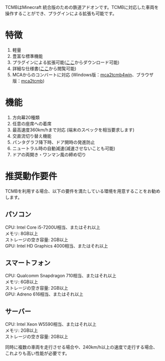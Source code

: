 TCMBはMinecraft 統合版のための鉄道アドオンです。TCMBに対応した車両を操作することができ、プラグインによる拡張も可能です。
# 特徴
1. 軽量
1. 豊富な標準機能
1. プラグインによる拡張可能([ここ](https://tcmb.ie-t.net/download/plugin/)からダウンロード可能)
1. 詳細な仕様書([ここ](https://tcmb.ie-t.net/pdfjs/web/viewer.html?file=/download/docs/files/tcmb.pdf)から閲覧可能)
1. MCAからのコンバートに対応 (Windows版：[mca2tcmb4win](https://tcmb.ie-t.net/download/mca2tcmb4win/)、ブラウザ版：[mca2tcmb](https://tcmb.ie-t.net/tools/mca2tcmb/))  

# 機能
1. 方向幕20種類
1. 任意の座席への着席
1. 最高速度360km/hまで対応 (端末のスペックを相当要求します)
1. 交直流切り替え機能
1. パンタグラフ降下時、ドア開時の発進防止
1. ニュートラル時の自動減速(減速させないことも可能)
1. ドアの両開き・ワンマン風の締め切り

# 推奨動作要件
TCMBを利用する場合、以下の要件を満たしている環境を用意することをお勧めします。

## パソコン
CPU: Intel Core i5-7200U相当、またはそれ以上  
メモリ: 8GB以上  
ストレージの空き容量: 2GB以上  
GPU: Intel HD Graphics 4000相当、またはそれ以上  
## スマートフォン
CPU: Qualcomm Snapdragon 710相当、またはそれ以上  
メモリ: 6GB以上  
ストレージの空き容量: 2GB以上  
GPU: Adreno 616相当、またはそれ以上  
## サーバー
CPU: Intel Xeon W5590相当、またはそれ以上  
メモリ: 2GB以上  
ストレージの空き容量: 2GB以上

同時に複数の車両を走行させる場合や、240km/h以上の速度で走行する場合、これよりも高い性能が必要です。
